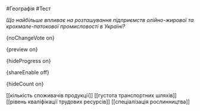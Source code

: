 #Географія #Тест

*Що найбільше впливає на розташування підприємств олійно-жирової та крохмале-патокової промисловості в Україні?*

{noChangeVote on}

{preview on}

{hideProgress on}

{shareEnable off}

{hideCount on}

[[кількість споживачів продукції]]
[[густота транспортних шляхів]]
[[рівень кваліфікації трудових ресурсів]]
[[спеціалізація рослинництва]]

